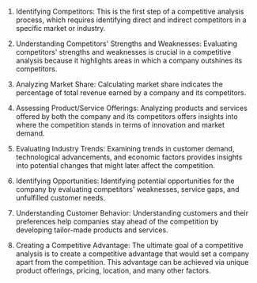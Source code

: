 

1. Identifying Competitors: This is the first step of a competitive analysis process, which requires identifying direct and indirect competitors in a specific market or industry.

2. Understanding Competitors' Strengths and Weaknesses: Evaluating competitors' strengths and weaknesses is crucial in a competitive analysis because it highlights areas in which a company outshines its competitors.

3. Analyzing Market Share: Calculating market share indicates the percentage of total revenue earned by a company and its competitors.

4. Assessing Product/Service Offerings: Analyzing products and services offered by both the company and its competitors offers insights into where the competition stands in terms of innovation and market demand.

5. Evaluating Industry Trends: Examining trends in customer demand, technological advancements, and economic factors provides insights into potential changes that might later affect the competition.

6. Identifying Opportunities: Identifying potential opportunities for the company by evaluating competitors' weaknesses, service gaps, and unfulfilled customer needs.

7. Understanding Customer Behavior: Understanding customers and their preferences help companies stay ahead of the competition by developing tailor-made products and services.

8. Creating a Competitive Advantage: The ultimate goal of a competitive analysis is to create a competitive advantage that would set a company apart from the competition. This advantage can be achieved via unique product offerings, pricing, location, and many other factors.